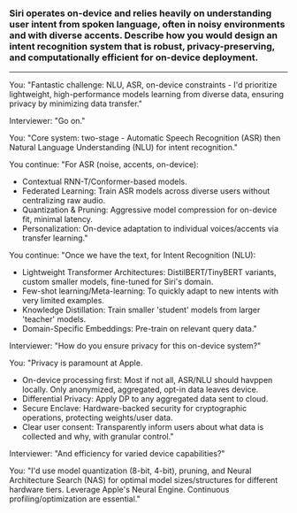 ### Siri operates on-device and relies heavily on understanding user intent from spoken language, often in noisy environments and with diverse accents. Describe how you would design an intent recognition system that is robust, privacy-preserving, and computationally efficient for on-device deployment.
---

You: "Fantastic challenge: NLU, ASR, on-device constraints - I'd prioritize lightweight, high-performance models learning from diverse data, ensuring privacy by minimizing data transfer."

Interviewer: "Go on."

You: "Core system: two-stage - Automatic Speech Recognition (ASR) then Natural Language Understanding (NLU) for intent recognition."

You continue: "For ASR (noise, accents, on-device):
 - Contextual RNN-T/Conformer-based models.
 - Federated Learning: Train ASR models across diverse users without centralizing raw audio.
 - Quantization & Pruning: Aggressive model compression for on-device fit, minimal latency.
 - Personalization: On-device adaptation to individual voices/accents via transfer learning."

You continue: "Once we have the text, for Intent Recognition (NLU):
 - Lightweight Transformer Architectures: DistilBERT/TinyBERT variants, custom smaller models, fine-tuned for Siri's domain.
 - Few-shot learning/Meta-learning: To quickly adapt to new intents with very limited examples.
 - Knowledge Distillation: Train smaller 'student' models from larger 'teacher' models.
 - Domain-Specific Embeddings: Pre-train on relevant query data."

Interviewer: "How do you ensure privacy for this on-device system?"

You: "Privacy is paramount at Apple.
 - On-device processing first: Most if not all, ASR/NLU should havppen locally. Only anonymized, aggregated, opt-in data leaves device.
 - Differential Privacy: Apply DP to any aggregated data sent to cloud.
 - Secure Enclave: Hardware-backed security for cryptographic operations, protecting weights/user data.
 - Clear user consent: Transparently inform users about what data is collected and why, with granular control."

Interviewer: "And efficiency for varied device capabilities?"

You: "I'd use model quantization (8-bit, 4-bit), pruning, and Neural Architecture Search (NAS) for optimal model sizes/structures for different hardware tiers. Leverage Apple's Neural Engine. Continuous profiling/optimization are essential."

